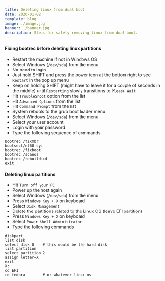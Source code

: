 ```yaml
---
title: Deleting linux from dual boot
date: 2020-01-02
template: blog
image: ./image.jpg
banner: ./banner.jpg
description: Steps for safely removing linux from dual boot.
---
```


#### Fixing bootrec before deleting linux partitions

- Restart the machine if not in Windows OS
- Select Windows (`/dev/sda`) from the menu
- No need to login
- Just hold SHIFT and press the power icon at the bottom right to see `Restart` in the pop up menu
- Keep on holding SHIFT (might have to leave it for a couple of seconds in the middle) until `Restarting` slowly transitions to `Please Wait`
- Hit `TroubleShoot` option from the list
- Hit `Advanced Options` from the list
- Hit `Command Prompt` from the list
- System reboots to the grub boot loader menu
- Select Windows (`/dev/sda`) from the menu
- Select your user account
- Login with your password
- Type the following sequence of commands
```
bootrec /fixmbr
bootsect/nt60 sys
bootrec /fixboot
bootrec /scanos
bootrec /rebuildbcd
exit
```
#### Deleting linux partitions
- Hit `Turn off your PC`
- Power up the host again
- Select Windows (`/dev/sda`) from the menu
- Press `Windows Key + X` on keyboard
- Select `Disk Management`
- Delete the partitions related to the Linux OS (leave EFI partition)
- Press `Windows Key + X` on keyboard 
- Select `Power Shell Administrator`
- Type the following commands
```
diskpart
list disk
select disk 0    # this would be the hard disk 
list partition  
select partition 2
assign letter=X
exit
X:
cd EFI
rd fedora        # or whatever linux os 
```
